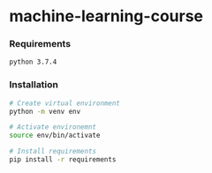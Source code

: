 # machine-learning-course

### Requirements
```bash
python 3.7.4
```

### Installation
```bash
# Create virtual environment
python -m venv env

# Activate environemnt
source env/bin/activate

# Install requirements
pip install -r requirements
```
